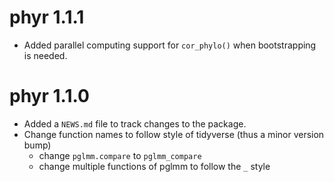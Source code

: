 # phyr 1.1.1

* Added parallel computing support for `cor_phylo()` when bootstrapping is needed.

# phyr 1.1.0

* Added a `NEWS.md` file to track changes to the package.
* Change function names to follow style of tidyverse (thus a minor version bump)
    + change `pglmm.compare` to `pglmm_compare`
    + change multiple functions of pglmm to follow the `_` style